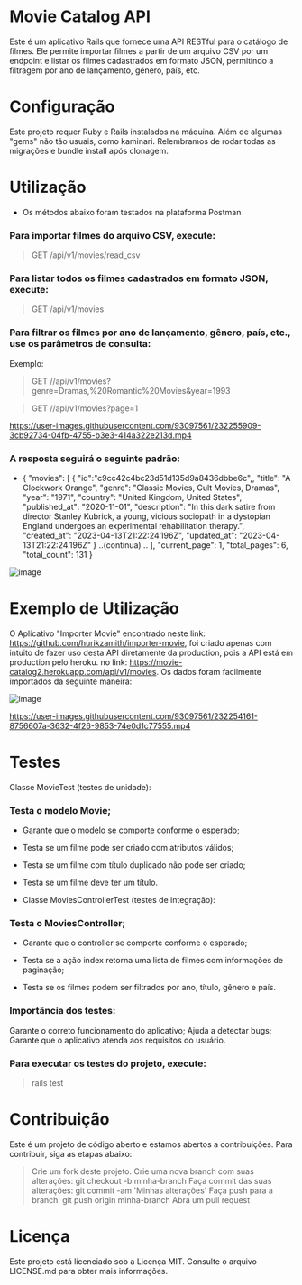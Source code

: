 <h1>Movie Catalog API</h1>

Este é um aplicativo Rails que fornece uma API RESTful para o catálogo de filmes. Ele permite importar filmes a partir de um arquivo CSV por um endpoint e listar os filmes cadastrados em formato JSON, permitindo a filtragem por ano de lançamento, gênero, país, etc.

<h1>Configuração</h1>

Este projeto requer Ruby e Rails instalados na máquina.
Além de algumas "gems" não tão usuais, como kaminari. Relembramos de rodar todas as migrações e bundle install após clonagem.

<h1>Utilização</h1>

 - Os métodos abaixo foram testados na plataforma Postman

<h3>Para importar filmes do arquivo CSV, execute:</h3>

 > GET /api/v1/movies/read_csv

<h3>Para listar todos os filmes cadastrados em formato JSON, execute:</h3>

 > GET /api/v1/movies

<h3>Para filtrar os filmes por ano de lançamento, gênero, país, etc., use os parâmetros de consulta:</h3>

Exemplo:

> GET //api/v1/movies?genre=Dramas,%20Romantic%20Movies&year=1993

> GET //api/v1/movies?page=1




https://user-images.githubusercontent.com/93097561/232255909-3cb92734-04fb-4755-b3e3-414a322e213d.mp4





<h3>A resposta seguirá o seguinte padrão:</h3>

- {
  "movies": [
{
"id":"c9cc42c4bc23d51d135d9a8436dbbe6c",,
"title": "A Clockwork Orange",
"genre": "Classic Movies, Cult Movies, Dramas",
"year": "1971",
"country": "United Kingdom, United States",
"published_at": "2020-11-01",
"description": "In this dark satire from director Stanley Kubrick, a young, vicious sociopath in a dystopian England undergoes an experimental rehabilitation therapy.",
"created_at": "2023-04-13T21:22:24.196Z",
"updated_at": "2023-04-13T21:22:24.196Z"
} ..(continua)
.. ],
"current_page": 1,
"total_pages": 6,
"total_count": 131
}

![image](https://user-images.githubusercontent.com/93097561/232249738-08f173ef-c551-456b-895c-8e605e71c407.png)


<h1>Exemplo de Utilização</h1> 

O Aplicativo "Importer Movie" encontrado neste link: https://github.com/hurikzamith/importer-movie, foi criado apenas com intuito de fazer uso desta API diretamente da production, pois a API está em production pelo heroku. no link: https://movie-catalog2.herokuapp.com/api/v1/movies. 
Os dados foram facilmente importados da seguinte maneira: 


![image](https://user-images.githubusercontent.com/93097561/232249702-c6de8beb-8380-47e6-999d-14fa4d8eddba.png)




https://user-images.githubusercontent.com/93097561/232254161-8756607a-3632-4f26-9853-74e0d1c77555.mp4





<h1>Testes</h1>
Classe MovieTest (testes de unidade):

<h3>Testa o modelo Movie;</h3>

- Garante que o modelo se comporte conforme o esperado;

- Testa se um filme pode ser criado com atributos válidos;

- Testa se um filme com título duplicado não pode ser criado;

- Testa se um filme deve ter um título.

- Classe MoviesControllerTest (testes de integração):

<h3>Testa o MoviesController;</h3>

- Garante que o controller se comporte conforme o esperado;

- Testa se a ação index retorna uma lista de filmes com informações de paginação;

- Testa se os filmes podem ser filtrados por ano, título, gênero e país.

<h3>Importância dos testes:</h3>

Garante o correto funcionamento do aplicativo;
Ajuda a detectar bugs;
Garante que o aplicativo atenda aos requisitos do usuário.

<h3>Para executar os testes do projeto, execute:</h3>

> rails test



<h1>Contribuição</h1>
Este é um projeto de código aberto e estamos abertos a contribuições. Para contribuir, siga as etapas abaixo:

> Crie um fork deste projeto.
> Crie uma nova branch com suas alterações: git checkout -b minha-branch
> Faça commit das suas alterações: git commit -am 'Minhas alterações'
> Faça push para a branch: git push origin minha-branch
> Abra um pull request

<h1>Licença</h1>
Este projeto está licenciado sob a Licença MIT. Consulte o arquivo LICENSE.md para obter mais informações.

